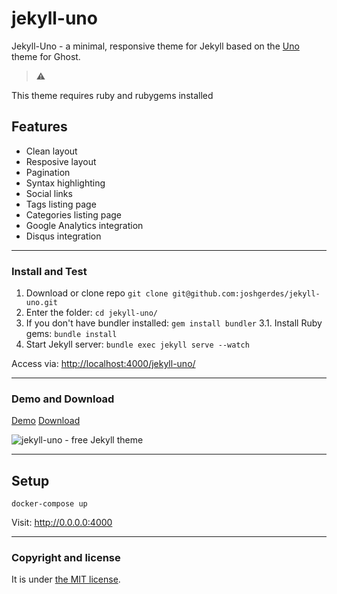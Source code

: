 # jekyll-uno

Jekyll-Uno - a minimal, responsive theme for Jekyll based on the [Uno](https://github.com/daleanthony/Uno) theme for Ghost.

> :warning:

  This theme requires ruby and rubygems installed

## Features

* Clean layout
* Resposive layout
* Pagination
* Syntax highlighting
* Social links
* Tags listing page
* Categories listing page
* Google Analytics integration
* Disqus integration

---

### Install and Test

1. Download or clone repo `git clone git@github.com:joshgerdes/jekyll-uno.git`
2. Enter the folder: `cd jekyll-uno/`
3. If you don't have bundler installed: `gem install bundler`
  3.1. Install Ruby gems: `bundle install`
4. Start Jekyll server: `bundle exec jekyll serve --watch`

Access via: [http://localhost:4000/jekyll-uno/](http://localhost:4000/jekyll-uno/)

---

### Demo and Download

[Demo](http://joshgerdes.com/jekyll-uno/)
[Download](https://github.com/joshgerdes/jekyll-uno/archive/master.zip)

![jekyll-uno - free Jekyll theme](/screenshot.png)

---

## Setup

`docker-compose up`

Visit: http://0.0.0.0:4000

---

### Copyright and license

It is under [the MIT license](/LICENSE).
